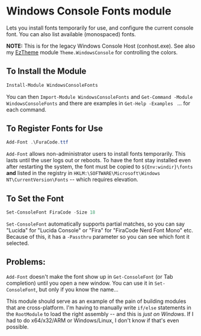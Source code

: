 # Windows Console Fonts module

Lets you install fonts temporarily for use, and configure the current console font. You can also list available (monospaced) fonts.

**NOTE:** This is for the legacy Windows Console Host (conhost.exe). See also my [EzTheme](/jaykul/EzTheme) module `Theme.WindowsConsole` for controlling the colors.

## To Install the Module

```PowerShell
Install-Module WindowsConsoleFonts
```

You can then `Import-Module WindowsConsoleFonts` and `Get-Command -Module WindowsConsoleFonts` and there are examples in `Get-Help -Examples ` ... for each command.

## To Register Fonts for Use

```PowerShell
Add-Font .\FuraCode.ttf
```

`Add-Font` allows non-administrator users to install fonts temporarily. This lasts until the user logs out or reboots.
To have the font stay installed even after restarting the system, the font must be copied to `${Env:windir}\fonts` **and** listed in the registry in `HKLM:\SOFTWARE\Microsoft\Windows NT\CurrentVersion\Fonts` -- which requires elevation.

## To Set the Font

```PowerShell
Set-ConsoleFont FiraCode -Size 18
```

`Set-ConsoleFont` automatically supports partial matches, so you can say "Lucida" for "Lucida Console" or "Fira" for "FiraCode Nerd Font Mono" etc. Because of this, it has a `-Passthru` parameter so you can see which font it selected.




## Problems:

`Add-Font` doesn't make the font show up in `Get-ConsoleFont` (or Tab completion) until you open a new window. You can use it in `Set-ConsoleFont`, but only if you know the name...

This module should serve as an example of the pain of building modules that are cross-platform. I'm having to manually write `if/else` statements in the `RootModule` to load the right assembly -- and this is _just on Windows_. If I had to do x64/x32/ARM or Windows/Linux, I don't know if that's even possible.
